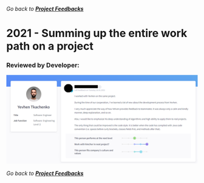 *Go back to [**Project Feedbacks**](../../README.md#project-feedbacks)*

# 2021 - Summing up the entire work path on a project

### Reviewed by Developer:

![picture](../pictures/feedbacks/2021-Jan-Simple-Project-Feedback-from-Dev.PNG)

*Go back to [**Project Feedbacks**](../../README.md#project-feedbacks)*